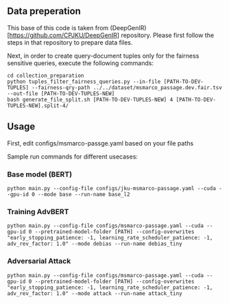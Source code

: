 
## Data preperation

This base of this code is taken from (DeepGenIR)[https://github.com/CPJKU/DeepGenIR] repository. Please first follow the steps in that repository to prepare data files. 

Next, in order to create query-document tuples only for the fairness sensitive queries, execute the following commands:
```
cd collection_preparation
python tuples_filter_fairness_queries.py --in-file [PATH-TO-DEV-TUPLES] --fairness-qry-path ../../dataset/msmarco_passage.dev.fair.tsv --out-file [PATH-TO-DEV-TUPLES-NEW]
bash generate_file_split.sh [PATH-TO-DEV-TUPLES-NEW] 4 [PATH-TO-DEV-TUPLES-NEW].split-4/
```



## Usage
First, edit configs/msmarco-passge.yaml based on your file paths

Sample run commands for different usecases:

### Base model (BERT)

```python main.py --config-file configs/jku-msmarco-passage.yaml --cuda --gpu-id 0 --mode base --run-name base_l2```

### Training AdvBERT

```python main.py --config-file configs/msmarco-passage.yaml --cuda --gpu-id 0 --pretrained-model-folder [PATH] --config-overwrites "early_stopping_patience: -1, learning_rate_scheduler_patience: -1, adv_rev_factor: 1.0" --mode debias --run-name debias_tiny```

### Adversarial Attack

```python main.py --config-file configs/msmarco-passage.yaml --cuda --gpu-id 0 --pretrained-model-folder [PATH] --config-overwrites "early_stopping_patience: -1, learning_rate_scheduler_patience: -1, adv_rev_factor: 1.0" --mode attack --run-name attack_tiny```

 
 
